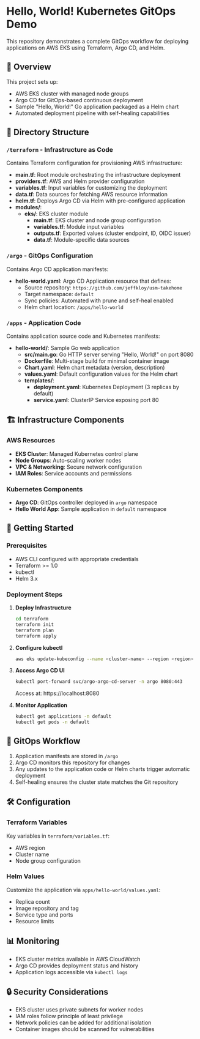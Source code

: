 # Hello, World! Kubernetes GitOps Demo

This repository demonstrates a complete GitOps workflow for deploying applications on AWS EKS using Terraform, Argo CD, and Helm.

## 🚀 Overview

This project sets up:
- AWS EKS cluster with managed node groups
- Argo CD for GitOps-based continuous deployment
- Sample "Hello, World!" Go application packaged as a Helm chart
- Automated deployment pipeline with self-healing capabilities

## 📁 Directory Structure

### `/terraform` - Infrastructure as Code

Contains Terraform configuration for provisioning AWS infrastructure:

- **main.tf**: Root module orchestrating the infrastructure deployment
- **providers.tf**: AWS and Helm provider configuration
- **variables.tf**: Input variables for customizing the deployment
- **data.tf**: Data sources for fetching AWS resource information
- **helm.tf**: Deploys Argo CD via Helm with pre-configured application
- **modules/**:
  - **eks/**: EKS cluster module
    - **main.tf**: EKS cluster and node group configuration
    - **variables.tf**: Module input variables
    - **outputs.tf**: Exported values (cluster endpoint, ID, OIDC issuer)
    - **data.tf**: Module-specific data sources

### `/argo` - GitOps Configuration

Contains Argo CD application manifests:

- **hello-world.yaml**: Argo CD Application resource that defines:
  - Source repository: `https://github.com/jeffkloy/usm-takehome`
  - Target namespace: `default`
  - Sync policies: Automated with prune and self-heal enabled
  - Helm chart location: `/apps/hello-world`

### `/apps` - Application Code

Contains application source code and Kubernetes manifests:

- **hello-world/**: Sample Go web application
  - **src/main.go**: Go HTTP server serving "Hello, World!" on port 8080
  - **Dockerfile**: Multi-stage build for minimal container image
  - **Chart.yaml**: Helm chart metadata (version, description)
  - **values.yaml**: Default configuration values for the Helm chart
  - **templates/**:
    - **deployment.yaml**: Kubernetes Deployment (3 replicas by default)
    - **service.yaml**: ClusterIP Service exposing port 80

## 🏗️ Infrastructure Components

### AWS Resources
- **EKS Cluster**: Managed Kubernetes control plane
- **Node Groups**: Auto-scaling worker nodes
- **VPC & Networking**: Secure network configuration
- **IAM Roles**: Service accounts and permissions

### Kubernetes Components
- **Argo CD**: GitOps controller deployed in `argo` namespace
- **Hello World App**: Sample application in `default` namespace

## 🚦 Getting Started

### Prerequisites
- AWS CLI configured with appropriate credentials
- Terraform >= 1.0
- kubectl
- Helm 3.x

### Deployment Steps

1. **Deploy Infrastructure**
   ```bash
   cd terraform
   terraform init
   terraform plan
   terraform apply
   ```

2. **Configure kubectl**
   ```bash
   aws eks update-kubeconfig --name <cluster-name> --region <region>
   ```

3. **Access Argo CD UI**
   ```bash
   kubectl port-forward svc/argo-argo-cd-server -n argo 8080:443
   ```
   Access at: https://localhost:8080

4. **Monitor Application**
   ```bash
   kubectl get applications -n default
   kubectl get pods -n default
   ```

## 🔄 GitOps Workflow

1. Application manifests are stored in `/argo`
2. Argo CD monitors this repository for changes
3. Any updates to the application code or Helm charts trigger automatic deployment
4. Self-healing ensures the cluster state matches the Git repository

## 🛠️ Configuration

### Terraform Variables
Key variables in `terraform/variables.tf`:
- AWS region
- Cluster name
- Node group configuration

### Helm Values
Customize the application via `apps/hello-world/values.yaml`:
- Replica count
- Image repository and tag
- Service type and ports
- Resource limits

## 📊 Monitoring

- EKS cluster metrics available in AWS CloudWatch
- Argo CD provides deployment status and history
- Application logs accessible via `kubectl logs`

## 🔒 Security Considerations

- EKS cluster uses private subnets for worker nodes
- IAM roles follow principle of least privilege
- Network policies can be added for additional isolation
- Container images should be scanned for vulnerabilities

